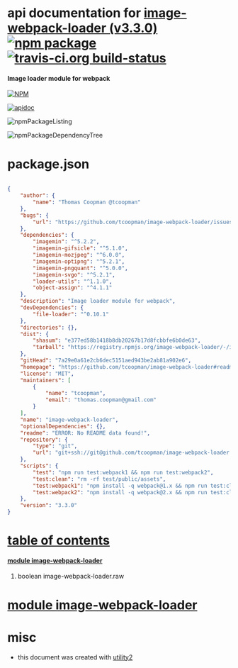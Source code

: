 # api documentation for  [image-webpack-loader (v3.3.0)](https://github.com/tcoopman/image-webpack-loader#readme)  [![npm package](https://img.shields.io/npm/v/npmdoc-image-webpack-loader.svg?style=flat-square)](https://www.npmjs.org/package/npmdoc-image-webpack-loader) [![travis-ci.org build-status](https://api.travis-ci.org/npmdoc/node-npmdoc-image-webpack-loader.svg)](https://travis-ci.org/npmdoc/node-npmdoc-image-webpack-loader)
#### Image loader module for webpack

[![NPM](https://nodei.co/npm/image-webpack-loader.png?downloads=true)](https://www.npmjs.com/package/image-webpack-loader)

[![apidoc](https://npmdoc.github.io/node-npmdoc-image-webpack-loader/build/screenCapture.buildNpmdoc.browser.%2Fhome%2Ftravis%2Fbuild%2Fnpmdoc%2Fnode-npmdoc-image-webpack-loader%2Ftmp%2Fbuild%2Fapidoc.html.png)](https://npmdoc.github.io/node-npmdoc-image-webpack-loader/build/apidoc.html)

![npmPackageListing](https://npmdoc.github.io/node-npmdoc-image-webpack-loader/build/screenCapture.npmPackageListing.svg)

![npmPackageDependencyTree](https://npmdoc.github.io/node-npmdoc-image-webpack-loader/build/screenCapture.npmPackageDependencyTree.svg)



# package.json

```json

{
    "author": {
        "name": "Thomas Coopman @tcoopman"
    },
    "bugs": {
        "url": "https://github.com/tcoopman/image-webpack-loader/issues"
    },
    "dependencies": {
        "imagemin": "^5.2.2",
        "imagemin-gifsicle": "^5.1.0",
        "imagemin-mozjpeg": "^6.0.0",
        "imagemin-optipng": "^5.2.1",
        "imagemin-pngquant": "^5.0.0",
        "imagemin-svgo": "^5.2.1",
        "loader-utils": "^1.1.0",
        "object-assign": "^4.1.1"
    },
    "description": "Image loader module for webpack",
    "devDependencies": {
        "file-loader": "^0.10.1"
    },
    "directories": {},
    "dist": {
        "shasum": "e377ed58b1418b8db20267b17d8fcbbfe6b0de63",
        "tarball": "https://registry.npmjs.org/image-webpack-loader/-/image-webpack-loader-3.3.0.tgz"
    },
    "gitHead": "7a29e0a61e2cb6dec5151aed943be2ab81a902e6",
    "homepage": "https://github.com/tcoopman/image-webpack-loader#readme",
    "license": "MIT",
    "maintainers": [
        {
            "name": "tcoopman",
            "email": "thomas.coopman@gmail.com"
        }
    ],
    "name": "image-webpack-loader",
    "optionalDependencies": {},
    "readme": "ERROR: No README data found!",
    "repository": {
        "type": "git",
        "url": "git+ssh://git@github.com/tcoopman/image-webpack-loader.git"
    },
    "scripts": {
        "test": "npm run test:webpack1 && npm run test:webpack2",
        "test:clean": "rm -rf test/public/assets",
        "test:webpack1": "npm install -q webpack@1.x && npm run test:clean && webpack --config test/webpack1.config.js",
        "test:webpack2": "npm install -q webpack@2.x && npm run test:clean && webpack --config test/webpack2.config.js"
    },
    "version": "3.3.0"
}
```



# <a name="apidoc.tableOfContents"></a>[table of contents](#apidoc.tableOfContents)

#### [module image-webpack-loader](#apidoc.module.image-webpack-loader)
1.  boolean <span class="apidocSignatureSpan">image-webpack-loader.</span>raw



# <a name="apidoc.module.image-webpack-loader"></a>[module image-webpack-loader](#apidoc.module.image-webpack-loader)



# misc
- this document was created with [utility2](https://github.com/kaizhu256/node-utility2)
